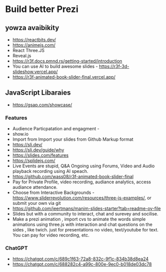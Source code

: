 # Build better Prezi

## yowza avaibikity 

- https://reactbits.dev/
- https://animejs.com/
- React Three.JS
- Reveal.js
- https://r3f.docs.pmnd.rs/getting-started/introduction
- You can use AI to build awesome slides - https://r3f-3d-slideshow.vercel.app/
- https://r3f-animated-book-slider-final.vercel.app/

## JavaScript Libaraies 

- https://gsap.com/showcase/


### Features
- Audience Particpatation and engagment -
- show.io
- Import from Import your slides from Github Markup format
- https://sli.dev/
- https://sli.dev/guide/why
- https://slides.com/features
- https://splidejs.com/
- Live Events are stupid, Q&A Ongoing using Forums, Video and Audio playback recording using AI speach.
- https://github.com/wass08/r3f-animated-book-slider-final
- Pay for Private Profile, video recording, audiance analytics, access audiance attendance.
- Choose from Interactive Backgrounds - https://www.sliderrevolution.com/resources/three-js-examples/, or submit your own via git
- https://github.com/jeertmans/manim-slides-starter?tab=readme-ov-file
- Slides but with a community to interact, chat and surevey and socilise.
- Make a prezi animation , import cvs to animate the words simple animations using three.js with interaction and chat questions on the sides , like twich. just for presentations no video, text/youtube for text. You can pay for video recording, etc. 

### ChatGPT

- https://chatgpt.com/c/689c1f63-72a8-832c-9f1c-834b38d8ea24
-  https://chatgpt.com/c/688282c4-a99c-800e-9ec0-b018de03dc78
